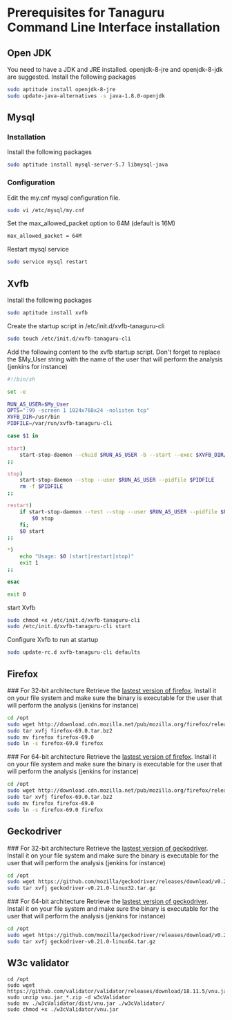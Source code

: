 # Prerequisites for Tanaguru Command Line Interface installation

## Open JDK

You need to have a JDK and JRE installed. openjdk-8-jre and openjdk-8-jdk are suggested.
Install the following packages
```sh
sudo aptitude install openjdk-8-jre
sudo update-java-alternatives -s java-1.8.0-openjdk
```

## Mysql

### Installation

Install the following packages
```sh
sudo aptitude install mysql-server-5.7 libmysql-java
```

### Configuration

Edit the my.cnf mysql configuration file.
```sh
sudo vi /etc/mysql/my.cnf
```

Set the max_allowed_packet option to 64M (default is 16M)
```sh
max_allowed_packet = 64M
```

Restart mysql service
```sh
sudo service mysql restart
```

## Xvfb

Install the following packages
```sh
sudo aptitude install xvfb
```

Create the startup script in /etc/init.d/xvfb-tanaguru-cli
```sh
sudo touch /etc/init.d/xvfb-tanaguru-cli
```

Add the following content to the xvfb startup script. Don't forget to replace the $My_User string with the name of the user that will perform the analysis (jenkins for instance)
```sh
#!/bin/sh

set -e

RUN_AS_USER=$My_User
OPTS=":99 -screen 1 1024x768x24 -nolisten tcp"
XVFB_DIR=/usr/bin
PIDFILE=/var/run/xvfb-tanaguru-cli

case $1 in

start)
    start-stop-daemon --chuid $RUN_AS_USER -b --start --exec $XVFB_DIR/Xvfb --make-pidfile --pidfile $PIDFILE -- $OPTS &
;;

stop)
    start-stop-daemon --stop --user $RUN_AS_USER --pidfile $PIDFILE
    rm -f $PIDFILE
;;

restart)
    if start-stop-daemon --test --stop --user $RUN_AS_USER --pidfile $PIDFILE >/dev/null; then
        $0 stop
    fi;
    $0 start
;;

*)
    echo "Usage: $0 (start|restart|stop)"
    exit 1
;;

esac

exit 0
```

start Xvfb
```sh
sudo chmod +x /etc/init.d/xvfb-tanaguru-cli
sudo /etc/init.d/xvfb-tanaguru-cli start
```

Configure Xvfb to run at startup
```sh
sudo update-rc.d xvfb-tanaguru-cli defaults
```

## Firefox

### For 32-bit architecture
Retrieve the [lastest version of firefox](http://download.cdn.mozilla.net/pub/mozilla.org/firefox/releases/69.0/linux-i686/en-US/firefox-69.0.tar.bz2).
Install it on your file system and make sure the binary is executable for the user that will perform the analysis (jenkins for instance)
```sh
cd /opt
sudo wget http://download.cdn.mozilla.net/pub/mozilla.org/firefox/releases/69.0/linux-i686/en-US/firefox-69.0.tar.bz2
sudo tar xvfj firefox-69.0.tar.bz2
sudo mv firefox firefox-69.0
sudo ln -s firefox-69.0 firefox
```

### For 64-bit architecture
Retrieve the [lastest version of firefox](http://download.cdn.mozilla.net/pub/mozilla.org/firefox/releases/69.0/linux-x86_64/en-US/firefox-69.0.tar.bz2).
Install it on your file system and make sure the binary is executable for the user that will perform the analysis (jenkins for instance)
```sh
cd /opt
sudo wget http://download.cdn.mozilla.net/pub/mozilla.org/firefox/releases/69.0/linux-x86_64/en-US/firefox-69.0.tar.bz2
sudo tar xvfj firefox-69.0.tar.bz2
sudo mv firefox firefox-69.0
sudo ln -s firefox-69.0 firefox
```

## Geckodriver
### For 32-bit architecture
Retrieve the [lastest version of geckodriver](https://github.com/mozilla/geckodriver/releases/download/v0.21.0/geckodriver-v0.21.0-linux32.tar.gz).
Install it on your file system and make sure the binary is executable for the user that will perform the analysis (jenkins for instance)
```sh
cd /opt
sudo wget https://github.com/mozilla/geckodriver/releases/download/v0.21.0/geckodriver-v0.21.0-linux32.tar.gz
sudo tar xvfj geckodriver-v0.21.0-linux32.tar.gz
```

### For 64-bit architecture
Retrieve the [lastest version of geckodriver](https://github.com/mozilla/geckodriver/releases/download/v0.21.0/geckodriver-v0.21.0-linux64.tar.gz).
Install it on your file system and make sure the binary is executable for the user that will perform the analysis (jenkins for instance)
```sh
cd /opt
sudo wget https://github.com/mozilla/geckodriver/releases/download/v0.21.0/geckodriver-v0.21.0-linux64.tar.gz
sudo tar xvfj geckodriver-v0.21.0-linux64.tar.gz
```

## W3c validator
```
cd /opt
sudo wget https://github.com/validator/validator/releases/download/18.11.5/vnu.jar_18.11.5.zip
sudo unzip vnu.jar_*.zip -d w3cValidator
sudo mv ./w3cValidator/dist/vnu.jar ./w3cValidator/
sudo chmod +x ./w3cValidator/vnu.jar
```

